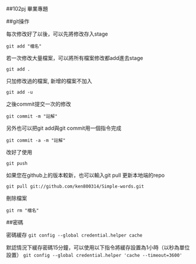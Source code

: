 ##102pj
畢業專題


##git操作

每次修改好了以後，可以先將修改存入stage

`git add "檔名"`

若一次修改大量檔案，可以將所有檔案修改都add進去stage

`git add .`

只加修改過的檔案, 新增的檔案不加入

`git add -u`

之後commit提交一次的修改

`git commit -m "註解"`

另外也可以把git add與git commit用一個指令完成

`git commit -a -m "註解"`

改好了使用

`git push`

如果您在github上的版本較新，也可以輸入git pull
更新本地端的repo

`git pull git://github.com/ken800314/Simple-words.git`

刪除檔案

`git rm "檔名"`



##密碼

密碼緩存
`git config --global credential.helper cache`

默認情況下緩存密碼15分鐘，可以使用以下指令將緩存設置為1小時（以秒為單位設置）
`git config --global credential.helper 'cache --timeout=3600'`
